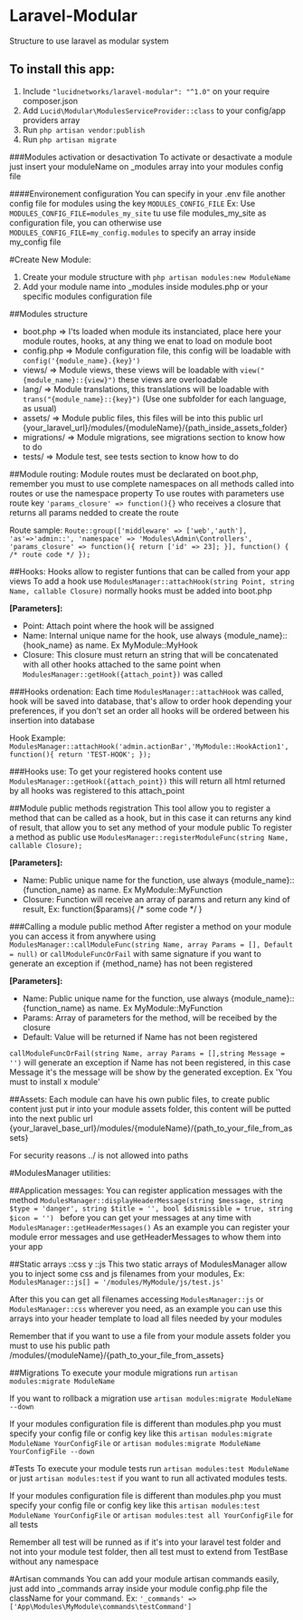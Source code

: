 # Laravel-Modular
Structure to use laravel as modular system

## To install this app:
1. Include `"lucidnetworks/laravel-modular": "^1.0"` on your require composer.json
2. Add `Lucid\Modular\ModulesServiceProvider::class` to your config/app providers array
3. Run `php artisan vendor:publish`
4. Run `php artisan migrate`

###Modules activation or desactivation
To activate or desactivate a module just insert your moduleName on _modules array into your modules config file

####Environement configuration
You can specify in your .env file another config file for modules using the key `MODULES_CONFIG_FILE` Ex: Use `MODULES_CONFIG_FILE=modules_my_site` tu use file modules\_my\_site as configuration file, you can otherwise use `MODULES_CONFIG_FILE=my_config.modules` to specify an array inside my_config file

#Create New Module:
1. Create your module structure with `php artisan modules:new ModuleName`
2. Add your module name into _modules inside modules.php or your specific modules configuration file

##Modules structure
 * boot.php => I'ts loaded when module its instanciated, place here your module routes, hooks, at any thing we enat to load on module boot
 * config.php => Module configuration file, this config will be loadable with `config('{module_name}.{key}')`
 * views/ => Module views, these views will be loadable with `view("{module_name}::{view}")` these views are overloadable
 * lang/ => Module translations, this translations will be loadable with `trans("{module_name}::{key}")` (Use one subfolder for each language, as usual)
 * assets/ => Module public files, this files will be into this public url {your_laravel_url}/modules/{moduleName}/{path_inside_assets_folder}
 * migrations/ => Module migrations, see migrations section to know how to do
 * tests/ => Module test, see tests section to know how to do

##Module routing:
Module routes must be declarated on boot.php, remember you must to use complete namespaces on all methods called into routes or use the namespace property
To use routes with parameters use route key `'params_closure' => function(){}` who receives a closure that returns all params nedded to create the route

Route sample: `Route::group(['middleware' => ['web','auth'], 'as'=>'admin::', 'namespace' => 'Modules\Admin\Controllers', 
'params_closure' => function(){ return ['id' => 23]; }], function() { /* route code */ });`

##Hooks:
Hooks allow to register funtions that can be called from your app views
To add a hook use `ModulesManager::attachHook(string Point, string Name, callable Closure)` normally hooks must be added into boot.php 

**[Parameters]:**

* Point: Attach point where the hook will be assigned
* Name: Internal unique name for the hook, use always {module_name}::{hook_name} as name. Ex MyModule::MyHook
* Closure: This closure must return an string that will be concatenated with all other hooks attached to the same point when `ModulesManager::getHook({attach_point})` was called

###Hooks ordenation:
Each time ` ModulesManager::attachHook ` was called, hook will be saved into database, that's allow to order hook depending your preferences, if you don't set an order all hooks will be ordered between his insertion into database

Hook Example: 
`ModulesManager::attachHook('admin.actionBar','MyModule::HookAction1', function(){ return 'TEST-HOOK'; });`

###Hooks use:
To get your registered hooks content use `ModulesManager::getHook({attach_point})` this will return all html returned by all hooks was registered to this attach_point

##Module public methods registration
This tool allow you to register a method that can be called as a hook, but in this case it can returns any kind of result, that allow you to set any method of your module public
To register a method as public use ` ModulesManager::registerModuleFunc(string Name, callable Closure); `

**[Parameters]:**

* Name: Public unique name for the function, use always {module_name}::{function_name} as name. Ex MyModule::MyFunction
* Closure: Function will receive an array of params and return any kind of result, Ex: function($params){ /* some code */ }
	
###Calling a module public method
After register a method on your module you can access it from anywhere using
`ModulesManager::callModuleFunc(string Name, array Params = [], Default = null)` or `callModuleFuncOrFail` with same signature if you want to generate an exception if {method_name} has not been registered

**[Parameters]:**

* Name: Public unique name for the function, use always {module_name}::{function_name} as name. Ex MyModule::MyFunction
* Params: Array of parameters for the method, will be receibed by the closure
* Default: Value will be returned if Name has not been registered

`callModuleFuncOrFail(string Name, array Params = [],string Message = '')` will generate an exception if Name has not been registered, in this case Message it's the message will be show by the generated exception. Ex 'You must to install x module' 
	
##Assets:
Each module can have his own public files, to create public content just put ir into your module assets folder, this content will be putted into the next public url
{your_laravel_base_url}/modules/{moduleName}/{path_to_your_file_from_assets}

For security reasons ../ is not allowed into paths

#ModulesManager utilities:

##Application messages:
You can register application messages with the method `ModulesManager::displayHeaderMessage(string $message, string $type = 'danger', string $title = '', bool $dismissible = true, string $icon = '') `
before you can get your messages at any time with  `ModulesManager::getHeaderMessages()` As an example you can register your module error messages and use getHeaderMessages to whow them into your app

##Static arrays ::css y ::js
This two static arrays of ModulesManager allow you to inject some css and js filenames from your modules, Ex: `ModulesManager::js[] = '/modules/MyModule/js/test.js'`

After this you can get all filenames accessing `ModulesManager::js` or `ModulesManager::css` wherever you need, as an example you can use this arrays into your header template to load all files needed by your modules

Remember that if you want to use a file from your module assets folder you must to use his public path /modules/{moduleName}/{path_to_your_file_from_assets}

##Migrations
To execute your module migrations run `artisan modules:migrate ModuleName`

If you want to rollback a migration use `artisan modules:migrate ModuleName --down`

If your modules configuration file is different than modules.php you must specify your config file or config key like this `artisan modules:migrate ModuleName YourConfigFile` or `artisan modules:migrate ModuleName YourConfigFile --down`

#Tests
To execute your module tests run `artisan modules:test ModuleName` or just `artisan modules:test` if you want to run all activated modules tests. 

If your modules configuration file is different than modules.php you must specify your config file or config key like this `artisan modules:test ModuleName YourConfigFile` or `artisan modules:test all YourConfigFile` for all tests

Remember all test will be runned as if it's into your laravel test folder and not into your module test folder, then all test must to extend from TestBase without any namespace
	
#Artisan commands
You can add your module artisan commands easily, just add into _commands array inside your module config.php file the className for your command. Ex: ` '_commands' => ['App\Modules\MyModule\commands\testCommand'] `


